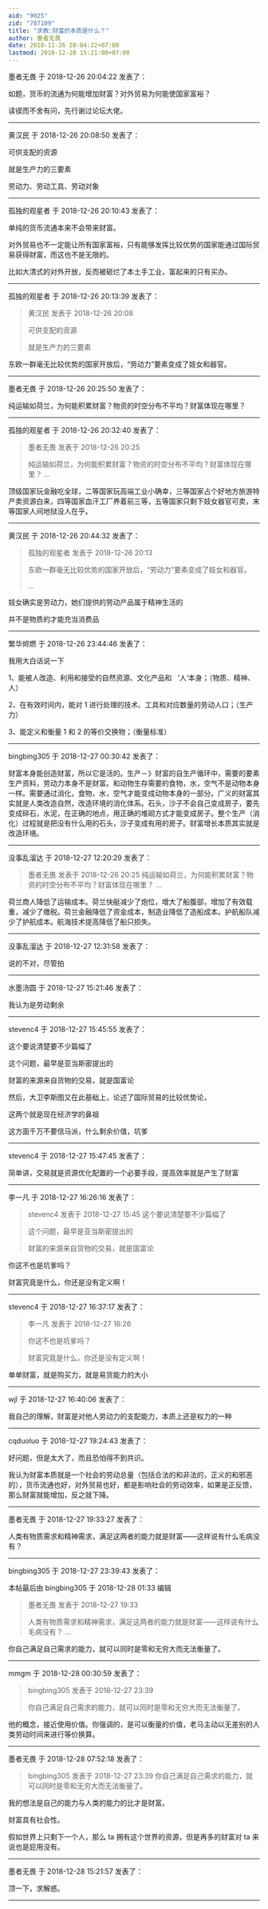 ```yaml
---
aid: "9025"
zid: "787109"
title: "求教:财富的本质是什么？"
author: 墨者无畏
date: 2018-12-26 20:04:22+07:00
lastmod: 2018-12-28 15:21:00+07:00
---
```


墨者无畏 于 2018-12-26 20:04:22 发表了：

如题，货币的流通为何能增加财富？对外贸易为何能使国家富裕？

读锲而不舍有问，先行谢过论坛大佬。

---

黄汉民 于 2018-12-26 20:08:50 发表了：

可供支配的资源

就是生产力的三要素

劳动力、劳动工具、劳动对象

---

孤独的观星者 于 2018-12-26 20:10:43 发表了：

单纯的货币流通本来不会带来财富。

对外贸易也不一定能让所有国家富裕，只有能够发挥比较优势的国家能通过国际贸易获得财富，而这也不是无限的。

比如大清式的对外开放，反而被砸烂了本土手工业，富起来的只有买办。

---

孤独的观星者 于 2018-12-26 20:13:39 发表了：

> 黄汉民 发表于 2018-12-26 20:08
>
> 可供支配的资源
>
> 就是生产力的三要素

东欧一群毫无比较优势的国家开放后，“劳动力”要素变成了妓女和器官。

---

墨者无畏 于 2018-12-26 20:25:50 发表了：

纯运输如荷兰，为何能积累财富？物资的时空分布不平均？财富体现在哪里？

---

孤独的观星者 于 2018-12-26 20:32:40 发表了：

> 墨者无畏 发表于 2018-12-26 20:25
>
> 纯运输如荷兰，为何能积累财富？物资的时空分布不平均？财富体现在哪里？ ...

顶级国家玩金融吃全球，二等国家玩高端工业小确幸，三等国家占个好地方旅游特产卖资源白来，四等国家血汗工厂养着前三等，五等国家只剩下妓女器官可卖，末等国家人间地狱没人在乎。

---

黄汉民 于 2018-12-26 20:44:32 发表了：

> 孤独的观星者 发表于 2018-12-26 20:13
>
> 东欧一群毫无比较优势的国家开放后，“劳动力”要素变成了妓女和器官。
>
> ...

妓女确实是劳动力，她们提供的劳动产品属于精神生活的

并不是物质的才能充当消费品

---

繁华烬燃 于 2018-12-26 23:44:46 发表了：

我用大白话说一下

1、能被人改造、利用和接受的自然资源、文化产品和   ’人‘本身；（物质、精神、人）

2、在有效时间内，能对 1 进行处理的技术、工具和对应数量的劳动人口；（生产力）

3、能定义和衡量 1 和 2 的等价交换物；（衡量标准）

---

bingbing305 于 2018-12-27 00:30:42 发表了：

财富本身能创造财富，所以它是活的。生产－》财富的自生产循环中，需要的要素生产资料，劳动力本身不是财富。和动物生存需要的食物，水，空气不是动物本身一样。需要通过消化，食物，水，空气才能变成动物本身的一部分。广义的财富其实就是人类改造自然，改造环境的消化体系。石头，沙子不会自己变成房子，要先变成碎石，水泥，在正确的地点，用正确的堆砌方式才能变成房子。整个生产（消化）过程就是把没有什么用的石头，沙子变成有用的房子。财富增长本质其实就是改造环境。

---

没事乱溜达 于 2018-12-27 12:20:29 发表了：

> 墨者无畏 发表于 2018-12-26 20:25 纯运输如荷兰，为何能积累财富？物资的时空分布不平均？财富体现在哪里？ ...

荷兰商人降低了运输成本。荷兰快艇减少了炮位，增大了船腹部，增加了有效载重，减少了缴税。荷兰金融降低了资金成本，制造业降低了造船成本。护航船队减少了护航成本。航海技术提高降低了船只损失。

---

没事乱溜达 于 2018-12-27 12:31:58 发表了：

说的不对，尽管拍

---

水墨汤圆 于 2018-12-27 15:21:46 发表了：

我认为是劳动剩余

---

stevenc4 于 2018-12-27 15:45:55 发表了：

这个要说清楚要不少篇幅了

这个问题，最早是亚当斯密提出的

财富的来源来自货物的交易，就是国富论

然后，大卫李斯图又在此基础上，论述了国际贸易的比较优势论，

这两个就是现在经济学的鼻祖

这方面千万不要信马派，什么剩余价值，坑爹

---

stevenc4 于 2018-12-27 15:47:45 发表了：

简单讲，交易就是资源优化配置的一个必要手段，提高效率就是产生了财富

---

李一凡 于 2018-12-27 16:26:16 发表了：

> stevenc4 发表于 2018-12-27 15:45 这个要说清楚要不少篇幅了
>
> 这个问题，最早是亚当斯密提出的
>
> 财富的来源来自货物的交易，就是国富论

你这不也是坑爹吗？

财富究竟是什么，你还是没有定义啊！

---

stevenc4 于 2018-12-27 16:37:17 发表了：

> 李一凡 发表于 2018-12-27 16:26
>
> 你这不也是坑爹吗？
>
> 财富究竟是什么，你还是没有定义啊！

单单财富，就是购买力，就是易货能力的大小

---

wjl 于 2018-12-27 16:40:06 发表了：

我自己的理解，财富是对他人劳动力的支配能力，本质上还是权力的一种

---

cqduoluo 于 2018-12-27 19:24:43 发表了：

好问题，但是太大了，而且恐怕得不到共识。

我认为财富本质就是一个社会的劳动总量（包括合法的和非法的，正义的和邪恶的），货币流通也好，对外贸易也好，都是影响社会的劳动效率，如果是正反馈，那么财富就能增加，反之就下降。

---

墨者无畏 于 2018-12-27 19:33:27 发表了：

人类有物质需求和精神需求，满足这两者的能力就是财富——这样说有什么毛病没有？

---

bingbing305 于 2018-12-27 23:39:43 发表了：

本帖最后由 bingbing305 于 2018-12-28 01:33 编辑

> 墨者无畏 发表于 2018-12-27 19:33
>
> 人类有物质需求和精神需求，满足这两者的能力就是财富——这样说有什么毛病没有？ ...

你自己满足自己需求的能力，就可以同时是零和无穷大而无法衡量了。

---

mmgm 于 2018-12-28 00:30:59 发表了：

> bingbing305 发表于 2018-12-27 23:39
>
> 你自己满足自己需求的能力，就可以同时是零和无穷大而无法衡量了。

他的概念，接近使用价值。你强调的，是可以衡量的价值，老马主动以无差别的人类劳动时间来进行等价换算。

---

墨者无畏 于 2018-12-28 07:52:18 发表了：

> bingbing305 发表于 2018-12-27 23:39 你自己满足自己需求的能力，就可以同时是零和无穷大而无法衡量了。

我的想法是自己的能力与人类的能力的比才是财富。

财富具有社会性。

假如世界上只剩下一个人，那么 ta 拥有这个世界的资源，但是再多的财富对 ta 来说也是屁用没有。

---

墨者无畏 于 2018-12-28 15:21:57 发表了：

顶一下，求解惑。

---
